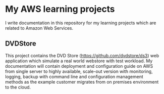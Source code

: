 # My AWS learning projects

I write documentation in this repository for my learning projects which are related to Amazon Web Services.

## DVDStore

This project contains the DVD Store (<https://github.com/dvdstore/ds3>) web application which simulate a real world webstore with test workload.
My documentation will contain deployment and configuration guide on AWS from single server to highly available, scale-out version with monitoring, logging, backup with command line and configuration management methods as the example customer migrates from on premises environment to the cloud.
